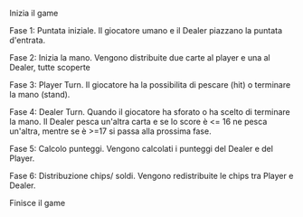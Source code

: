 Inizia il game

Fase 1: Puntata iniziale.
Il giocatore umano e il Dealer piazzano la puntata d'entrata.

Fase 2: Inizia la mano.
Vengono distribuite due carte al player e una al Dealer, tutte scoperte

Fase 3: Player Turn.
Il giocatore ha la possibilita di pescare (hit) o terminare la mano (stand).

Fase 4: Dealer Turn.
Quando il giocatore ha sforato o ha scelto di terminare la mano. Il Dealer pesca un'altra carta e se lo score è <= 16 ne pesca un'altra, mentre se è >=17 si passa alla prossima fase. 

Fase 5: Calcolo punteggi.
Vengono calcolati i punteggi del Dealer e del Player.

Fase 6: Distribuzione chips/ soldi.
Vengono redistribuite le chips tra Player e Dealer.

Finisce il game